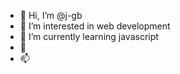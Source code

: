 - 👋 Hi, I’m @j-gb
- 👀 I’m interested in web development
- 🌱 I’m currently learning javascript
- 💞️ 
- 📫 

<!---
j-gb/j-gb is a ✨ special ✨ repository because its `README.md` (this file) appears on your GitHub profile.
You can click the Preview link to take a look at your changes.
--->
